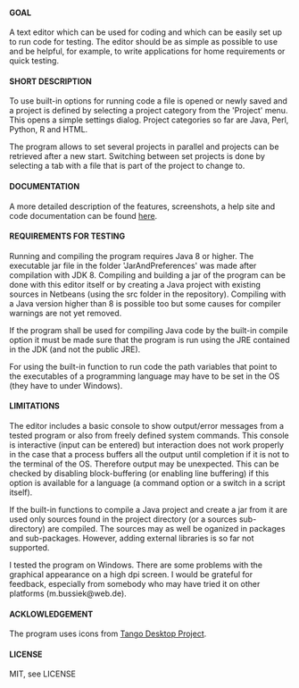 <h4>GOAL</h4>
<p>
A text editor which can be used for coding and which can be easily set up to run code for
testing. The editor should be as simple as possible to use and be helpful, for example, to
write applications for home requirements or quick testing.
<br>
<h4>SHORT DESCRIPTION</h4>
<p>
To use built-in options for running code a file is opened or newly saved and a project
is defined by selecting a project category from the 'Project' menu. This opens a simple
settings dialog. Project categories so far are Java, Perl, Python, R and HTML.
<p>
The program allows to set several projects in parallel and projects can be retrieved after
a new start. Switching between set projects is done by selecting a tab with a file that is
part of the project to change to.
<br>
<h4>DOCUMENTATION</h4>
<p>
A more detailed description of the features, screenshots, a help site and code documentation
can be found <a href="https://eadgyth.github.io/Programming-Editor/">here</a>.
<br>
<h4>REQUIREMENTS FOR TESTING</h4>
<p>
Running and compiling the program requires Java 8 or higher. The executable jar file in the
folder 'JarAndPreferences' was made after compilation with JDK 8. Compiling and building a
jar of the program can be done with this editor itself or by creating a Java project with
existing sources in Netbeans (using the src folder in the repository). Compiling with a Java
version higher than 8 is possible too but some causes for compiler warnings are not yet
removed.
<p>
If the program shall be used for compiling Java code by the built-in compile option it must be
made sure that the program is run using the JRE contained in the JDK (and not the public JRE).
<p>
For using the built-in function to run code the path variables that point to the executables
of a programming language may have to be set in the OS (they have to under Windows).
<br>
<h4>LIMITATIONS</h4>
<p>
The editor includes a basic console to show output/error messages from a tested program
or also from freely defined system commands. This console is interactive (input can be
entered) but interaction does not work properly in the case that a process buffers all
the output until completion if it is not to the terminal of the OS. Therefore output
may be unexpected. This can be checked by disabling block-buffering (or enabling line
buffering) if this option is available for a language (a command option or a switch in
a script itself).
<p>
If the built-in functions to compile a Java project and create a jar from it are used only
sources found in the project directory (or a sources sub-directory) are compiled. The
sources may as well be oganized in packages and sub-packages. However, adding external
libraries is so far not supported.
<p>
I tested the program on Windows. There are some problems with the graphical appearance
on a high dpi screen. I would be grateful for feedback, especially from somebody who may
have tried it on other platforms (m.bussiek@web.de).
<br>
<h4>ACKLOWLEDGEMENT</h4>
<p>
The program uses icons from
<a href="https://github.com/Distrotech/tango-icon-theme">Tango Desktop Project</a>.
<br>
<h4>LICENSE</h4>
<p>
MIT, see LICENSE<br>
